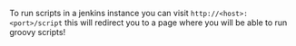To run scripts in a jenkins instance you can visit `http://<host>:<port>/script` this will redirect you to a page where you will be able to run groovy scripts!